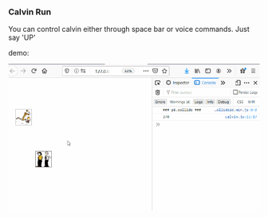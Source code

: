 ### Calvin Run

You can control calvin either through space bar or voice commands. Just say 'UP'

demo:

!['calvin'](calvin.gif)